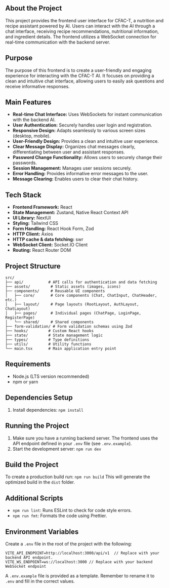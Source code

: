 ## About the Project

This project provides the frontend user interface for CFAC-T, a nutrition and recipe assistant powered by AI. Users can interact with the AI through a chat interface, receiving recipe recommendations, nutritional information, and ingredient details. The frontend utilizes a WebSocket connection for real-time communication with the backend server.

## Purpose

The purpose of this frontend is to create a user-friendly and engaging experience for interacting with the CFAC-T AI. It focuses on providing a clean and intuitive chat interface, allowing users to easily ask questions and receive informative responses.

## Main Features

- **Real-time Chat Interface:** Uses WebSockets for instant communication with the backend AI.
- **User Authentication:** Securely handles user login and registration.
- **Responsive Design:** Adapts seamlessly to various screen sizes (desktop, mobile).
- **User-Friendly Design:** Provides a clean and intuitive user experience.
- **Clear Message Display:** Organizes chat messages clearly, differentiating between user and assistant responses.
- **Password Change Functionality:** Allows users to securely change their passwords.
- **Session Management:** Manages user sessions securely.
- **Error Handling:** Provides informative error messages to the user.
- **Message Clearing:** Enables users to clear their chat history.

## Tech Stack

- **Frontend Framework:** React
- **State Management:** Zustand, Native React Context API
- **UI Library:** NextUI
- **Styling:** Tailwind CSS
- **Form Handling:** React Hook Form, Zod
- **HTTP Client:** Axios
- **HTTP cache & data fetching:** swr
- **WebSocket Client:** Socket.IO Client
- **Routing:** React Router DOM

## Project Structure

```
src/
├── api/           # API calls for authentication and data fetching
├── assets/         # Static assets (images, icons)
├── components/     # Reusable UI components
│   ├── core/       # Core components (Chat, ChatInput, ChatHeader, etc.)
│   ├── layout/     # Page layouts (RootLayout, AuthLayout, ChatLayout)
│   ├── pages/      # Individual pages (ChatPage, LoginPage, RegisterPage)
│   └── shared/     # Shared components
├── form-validation/ # Form validation schemas using Zod
├── hooks/         # Custom React hooks
├── state/         # State management logic
├── types/         # Type definitions
├── utils/         # Utility functions
└── main.tsx       # Main application entry point
```

## Requirements

- Node.js (LTS version recommended)
- npm or yarn

## Dependencies Setup

1. Install dependencies: `npm install`

## Running the Project

1. Make sure you have a running backend server. The frontend uses the API endpoint defined in your `.env` file (see `.env.example`).
2. Start the development server: `npm run dev`

## Build the Project

To create a production build run: `npm run build` This will generate the optimized build in the `dist` folder.

## Additional Scripts

- `npm run lint`: Runs ESLint to check for code style errors.
- `npm run fmt`: Formats the code using Prettier.

## Environment Variables

Create a `.env` file in the root of the project with the following:

```
VITE_API_ENDPOINT=http://localhost:3000/api/v1  // Replace with your backend API endpoint.
VITE_WS_ENDPOINT=ws://localhost:3000 // Replace with your backend WebSocket endpoint
```

A `.env.example` file is provided as a template. Remember to rename it to `.env` and fill in the correct values.

